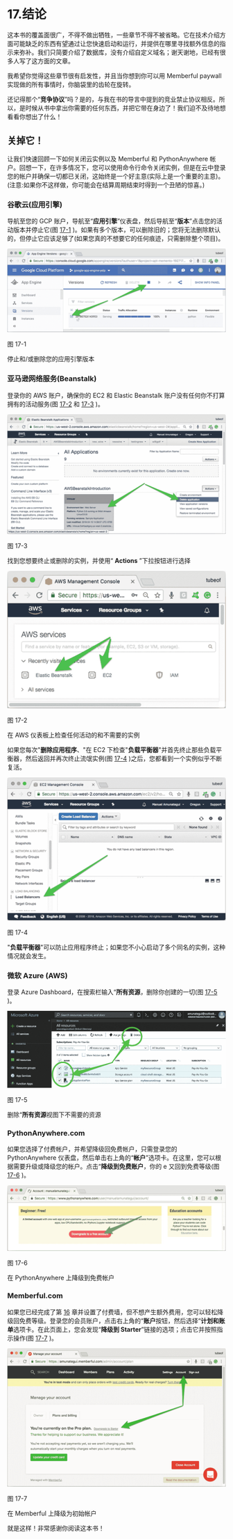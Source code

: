 # 17.结论

这本书的覆盖面很广，不得不做出牺牲，一些章节不得不被省略。它在技术介绍方面可能缺乏的东西有望通过让您快速启动和运行，并提供在哪里寻找额外信息的指示来弥补。我们只简要介绍了数据库，没有介绍自定义域名；谢天谢地，已经有很多人写了这方面的文章。

我希望你觉得这些章节很有启发性，并且当你想到你可以用 Memberful paywall 实现做的所有事情时，你脑袋里的齿轮在旋转。

还记得那个“**竞争协议**”吗？是的，与我在书的导言中提到的竞业禁止协议相反。所以，是时候从书中拿出你需要的任何东西，并把它带在身边了！我们迫不及待地想看看你想出了什么！

## 关掉它！

让我们快速回顾一下如何关闭云实例以及 Memberful 和 PythonAnywhere 帐户。回想一下，在许多情况下，您可以使用命令行命令关闭实例，但是在云中登录您的帐户并确保一切都已关闭，这始终是一个好主意(实际上是一个重要的主意)。(注意:如果你不这样做，你可能会在结算周期结束时得到一个丑陋的惊喜。)

### 谷歌云(应用引擎)

导航至您的 GCP 账户，导航至“**应用引擎**”仪表盘，然后导航至“**版本**”点击您的活动版本并停止它(图 [17-1](#Fig1) )。如果有多个版本，可以删除旧的；您将无法删除默认的，但停止它应该足够了(如果您真的不想要它的任何痕迹，只需删除整个项目)。

![img/468330_1_En_17_Fig1_HTML.jpg](img/468330_1_En_17_Fig1_HTML.jpg)

图 17-1

停止和/或删除您的应用引擎版本

### 亚马逊网络服务(Beanstalk)

登录你的 AWS 账户，确保你的 EC2 和 Elastic Beanstalk 账户没有任何你不打算拥有的活动服务(图 [17-2](#Fig2) 和 [17-3](#Fig3) )。

![img/468330_1_En_17_Fig3_HTML.jpg](img/468330_1_En_17_Fig3_HTML.jpg)

图 17-3

找到您想要终止或删除的实例，并使用“ **Actions** ”下拉按钮进行选择

![img/468330_1_En_17_Fig2_HTML.jpg](img/468330_1_En_17_Fig2_HTML.jpg)

图 17-2

在 AWS 仪表板上检查任何活动的和不需要的实例

如果您每次"**删除应用程序**、"在 EC2 下检查"**负载平衡器**"并首先终止那些负载平衡器，然后返回并再次终止流氓实例(图 [17-4](#Fig4) )之后，您都看到一个实例似乎不断复活。

![img/468330_1_En_17_Fig4_HTML.jpg](img/468330_1_En_17_Fig4_HTML.jpg)

图 17-4

"**负载平衡器**"可以防止应用程序终止；如果您不小心启动了多个同名的实例，这种情况就会发生。

### 微软 Azure (AWS)

登录 Azure Dashboard，在搜索栏输入“**所有资源**，删除你创建的一切(图 [17-5](#Fig5) )。

![img/468330_1_En_17_Fig5_HTML.png](img/468330_1_En_17_Fig5_HTML.png)

图 17-5

删除“**所有资源**视图下不需要的资源

### PythonAnywhere.com

如果您选择了付费帐户，并希望降级回免费帐户，只需登录您的 PythonAnywhere 仪表盘，然后单击右上角的“**帐户**”选项卡。在这里，您可以根据需要升级或降级您的帐户。点击“**降级到免费账户**，你的 e 又回到免费等级(图 [17-6](#Fig6) )。

![img/468330_1_En_17_Fig6_HTML.jpg](img/468330_1_En_17_Fig6_HTML.jpg)

图 17-6

在 PythonAnywhere 上降级到免费帐户

### Memberful.com

如果您已经完成了第 [16](16.html) 章并设置了付费墙，但不想产生额外费用，您可以轻松降级回免费等级。登录您的会员账户，点击右上角的“**账户**按钮，然后选择“**计划和账单**选项卡。在此页面上，您会发现“**降级到 Starter**”链接的选项；点击它并按照指示操作(图 [17-7](#Fig7) )。

![img/468330_1_En_17_Fig7_HTML.jpg](img/468330_1_En_17_Fig7_HTML.jpg)

图 17-7

在 Memberful 上降级为初始帐户

就是这样！非常感谢你阅读这本书！